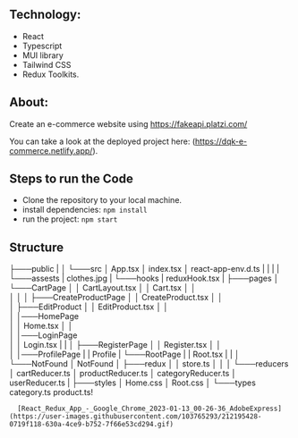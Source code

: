 ## Technology:

- React
- Typescript
- MUI library
- Tailwind CSS
- Redux Toolkits.

## About:

Create an e-commerce website using https://fakeapi.platzi.com/

You can take a look at the deployed project here: (https://dqk-e-commerce.netlify.app/).

## Steps to run the Code

- Clone the repository to your local machine.
- install dependencies: `npm install`
- run the project: `npm start`

## Structure

├───public
|
│
└───src
│      App.tsx
│      index.tsx
│      react-app-env.d.ts
|
|
|
|
└───assests
|       clothes.jpg
|
└───hooks
|       reduxHook.tsx
|
├───pages
│ └───CartPage
│ │         CartLayout.tsx
│ │         Cart.tsx
│ │  
│ │
│ ├───CreateProductPage
│ │         CreateProduct.tsx
│ │     
│ ├───EditProduct
│ │         EditProduct.tsx
│ │  
│ │───HomePage  
│ │         Home.tsx
│ │  
│ │───LoginPage  
│ │         Login.tsx
| |
│ ├───RegisterPage
│ │         Register.tsx
│ │  
│ │───ProfilePage
| |         Profile
| └───RootPage
| |         Root.tsx
| |
│ └───NotFound
│           NotFound
│
├───redux
│ │     store.ts
│ │
│ └───reducers
│          cartReducer.ts
│          productReducer.ts
│          categoryReducer.ts
│          userReducer.ts
|
├───styles
│      Home.css
│      Root.css
│
└───types
      category.ts
      product.ts!
      
      [React_Redux_App_-_Google_Chrome_2023-01-13_00-26-36_AdobeExpress](https://user-images.githubusercontent.com/103765293/212195428-0719f118-630a-4ce9-b752-7f66e53cd294.gif)


